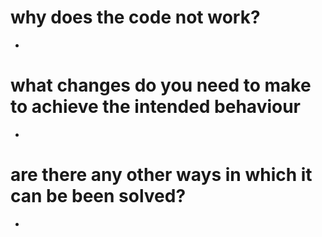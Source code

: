 #  why does the code not work?
* 

# what changes do you need to make to achieve the intended behaviour
* 

# are there any other ways in which it can be been solved?
* 

